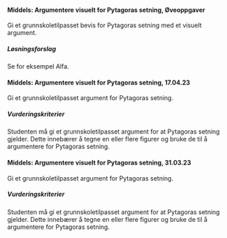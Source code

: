 
#### Middels: Argumentere visuelt for Pytagoras setning,  Øveoppgaver

Gi et grunnskoletilpasset bevis for Pytagoras setning med et visuelt argument.

##### Løsningsforslag


Se for eksempel Alfa.


#### Middels: Argumentere visuelt for Pytagoras setning,  17.04.23

Gi et grunnskoletilpasset argument for Pytagoras setning.

##### Vurderingskriterier

Studenten må gi et grunnskoletilpasset argument for at Pytagoras setning gjelder. Dette innebærer å tegne en eller flere figurer og bruke de til å argumentere for Pytagoras setning.


#### Middels: Argumentere visuelt for Pytagoras setning,  31.03.23

Gi et grunnskoletilpasset argument for Pytagoras setning.

##### Vurderingskriterier

Studenten må gi et grunnskoletilpasset argument for at Pytagoras setning gjelder. Dette innebærer å tegne en eller flere figurer og bruke de til å argumentere for Pytagoras setning.

